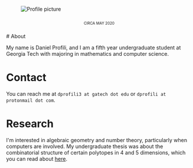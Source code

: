 <figure class="image">
  <img id="logo" src="./assets/profile_sq.png" alt="Profile picture">
  <figcaption style="text-align: center; margin-block: 20px;
  font-variant: all-small-caps">circa May 2020</figcaption>
</figure>
# About

My name is Daniel Profili, and I am a fifth year undergraduate student
at Georgia Tech with majoring in mathematics and computer science.

# Contact

You can reach me at `dprofili3 at gatech dot edu` or `dprofili at
protonmail dot com`.

# Research

I'm interested in algebraic geometry and number theory, particularly when computers are involved. My undergraduate thesis was about the combinatorial structure of certain polytopes in 4 and 5 dimensions, which you can read about [here](https://danielprofili.github.io/research.html).
